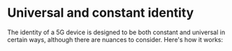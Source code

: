 # Universal and constant identity
The identity of a 5G device is designed to be both constant and universal in certain ways, although there are nuances to consider. Here's how it works:
